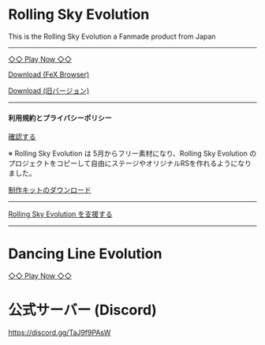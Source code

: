 <meta http-equiv="content-language" content="ja">
<meta name="robots" content="noindex">

# Rolling Sky Evolution
<p>This is the Rolling Sky Evolution a Fanmade product from Japan</p>

<hr size="3"/>

[◇◇ Play Now ◇◇](https://figseu-technology.github.io/)

<a href="https://github.com/Figseu-Technology/figseu-technology.github.io/releases/download/RSE_v1.0%CE%94/FeXBrowser.apk">Download (FeX Browser)</a>

<a href="https://github.com/Figseu-Technology/figseu-technology.github.io/releases/download/RSE_vE2.2/Rolling.Sky.Evolution.VerE2.2.zip">Download (旧バージョン)</a>

<hr size="3"/>

#### 利用規約とプライバシーポリシー

[確認する](https://figseu-technology.github.io/RCN_6N7eGCtczZLUxhJAud24RSH4D6QCdbTJpM9nYpFtQetriKYnka.html)

※ Rolling Sky Evolution は 5月からフリー素材になり、Rolling Sky Evolution のプロジェクトをコピーして自由にステージやオリジナルRSを作れるようになりました。

<a href="https://github.com/Figseu-Technology/figseu-technology.github.io/releases/download/RSE_Infinity/RollingSkyEvolution_.zip">制作キットのダウンロード</a>

<hr size="3"/>

<a href="https://ko-fi.com/udalice">Rolling Sky Evolution を支援する</a>

<hr size="3">

# Dancing Line Evolution

[◇◇ Play Now ◇◇](https://figseu-technology.github.io/Dancing%20Line/)

# 公式サーバー (Discord)

https://discord.gg/TaJ9f9PAsW
